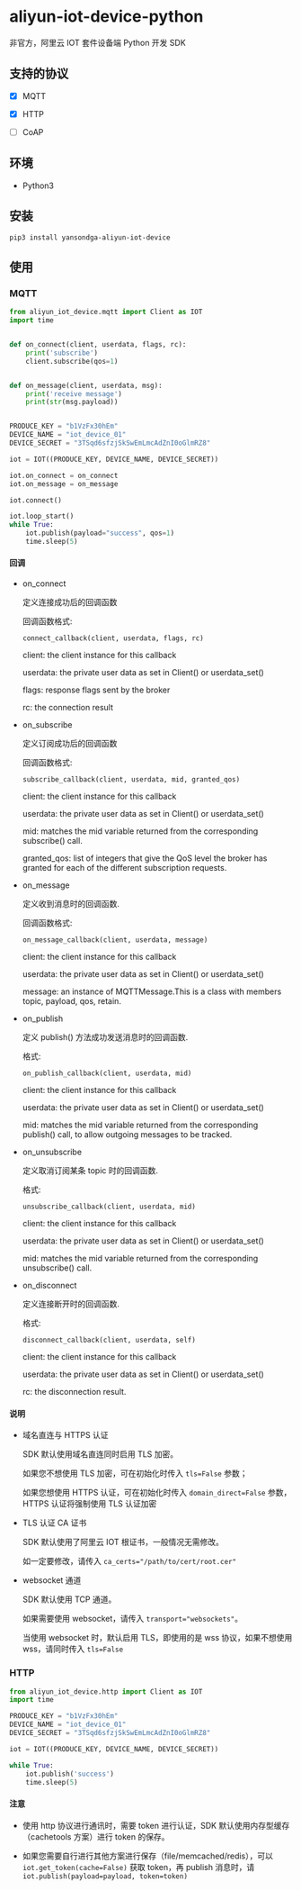 # aliyun-iot-device-python

非官方，阿里云 IOT 套件设备端 Python 开发 SDK


## 支持的协议

- [x] MQTT
- [x] HTTP
- [ ] CoAP


## 环境

- Python3


## 安装

`pip3 install yansondga-aliyun-iot-device`


## 使用

### MQTT

```Python
from aliyun_iot_device.mqtt import Client as IOT
import time


def on_connect(client, userdata, flags, rc):
    print('subscribe')
    client.subscribe(qos=1)


def on_message(client, userdata, msg):
    print('receive message')
    print(str(msg.payload))


PRODUCE_KEY = "b1VzFx30hEm"
DEVICE_NAME = "iot_device_01"
DEVICE_SECRET = "3TSqd6sfzjSkSwEmLmcAdZnI0oGlmRZ8"

iot = IOT((PRODUCE_KEY, DEVICE_NAME, DEVICE_SECRET))

iot.on_connect = on_connect
iot.on_message = on_message

iot.connect()

iot.loop_start()
while True:
    iot.publish(payload="success", qos=1)
    time.sleep(5)
```

#### 回调

- on_connect

    定义连接成功后的回调函数

    回调函数格式:
    
    `connect_callback(client, userdata, flags, rc)`
        
    client:     the client instance for this callback

    userdata:   the private user data as set in Client() or userdata_set()

    flags:      response flags sent by the broker

    rc:         the connection result

- on_subscribe

    定义订阅成功后的回调函数
    
    回调函数格式:
    
    `subscribe_callback(client, userdata, mid, granted_qos)`

    client:         the client instance for this callback

    userdata:       the private user data as set in Client() or userdata_set()

    mid:            matches the mid variable returned from the corresponding
                    subscribe() call.

    granted_qos:    list of integers that give the QoS level the broker has
                    granted for each of the different subscription requests.

- on_message

    定义收到消息时的回调函数.
    
    回调函数格式:
    
    `on_message_callback(client, userdata, message)`
    
    client:     the client instance for this callback

    userdata:   the private user data as set in Client() or userdata_set()

    message:    an instance of MQTTMessage.This is a class with members topic, payload, qos, retain.


- on_publish

    定义 publish() 方法成功发送消息时的回调函数.
    
    格式:

    `on_publish_callback(client, userdata, mid)`
        
    client:     the client instance for this callback

    userdata:   the private user data as set in Client() or userdata_set()

    mid:        matches the mid variable returned from the corresponding publish() call, to allow outgoing messages to be tracked.

- on_unsubscribe

    定义取消订阅某条 topic 时的回调函数.
    
    格式:

    `unsubscribe_callback(client, userdata, mid)`
        
    client:     the client instance for this callback

    userdata:   the private user data as set in Client() or userdata_set()

    mid:        matches the mid variable returned from the corresponding
                unsubscribe() call.

- on_disconnect

    定义连接断开时的回调函数.
    
    格式:
    
    `disconnect_callback(client, userdata, self)`
        
    client:     the client instance for this callback

    userdata:   the private user data as set in Client() or userdata_set()

    rc:         the disconnection result.

#### 说明

-  域名直连与 HTTPS 认证

    SDK 默认使用域名直连同时启用 TLS 加密。

    如果您不想使用 TLS 加密，可在初始化时传入 `tls=False` 参数；

    如果您想使用 HTTPS 认证，可在初始化时传入 `domain_direct=False` 参数，HTTPS 认证将强制使用 TLS 认证加密

- TLS 认证 CA 证书

    SDK 默认使用了阿里云 IOT 根证书，一般情况无需修改。

    如一定要修改，请传入 `ca_certs="/path/to/cert/root.cer"` 

- websocket 通道

    SDK 默认使用 TCP 通道。

    如果需要使用 websocket，请传入 `transport="websockets"`。

    当使用 websocket 时，默认启用 TLS，即使用的是 wss 协议，如果不想使用 wss，请同时传入 `tls=False`

### HTTP

```Python
from aliyun_iot_device.http import Client as IOT
import time

PRODUCE_KEY = "b1VzFx30hEm"
DEVICE_NAME = "iot_device_01"
DEVICE_SECRET = "3TSqd6sfzjSkSwEmLmcAdZnI0oGlmRZ8"

iot = IOT((PRODUCE_KEY, DEVICE_NAME, DEVICE_SECRET))

while True:
    iot.publish('success')
    time.sleep(5)
```

#### 注意

- 使用 http 协议进行通讯时，需要 token 进行认证，SDK 默认使用内存型缓存（cachetools 方案）进行 token 的保存。

- 如果您需要自行进行其他方案进行保存（file/memcached/redis），可以 `iot.get_token(cache=False)` 获取 token，再 publish 消息时，请 `iot.publish(payload=payload, token=token)`